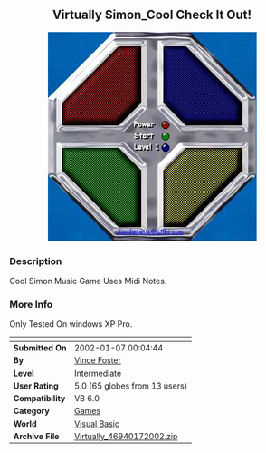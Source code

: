 ﻿<div align="center">

## Virtually Simon\_Cool Check It Out\!

<img src="PIC200217819526238.jpg">
</div>

### Description

Cool Simon Music Game Uses Midi Notes.
 
### More Info
 
Only Tested On windows XP Pro.


<span>             |<span>
---                |---
**Submitted On**   |2002-01-07 00:04:44
**By**             |[Vince Foster](https://github.com/Planet-Source-Code/PSCIndex/blob/master/ByAuthor/vince-foster.md)
**Level**          |Intermediate
**User Rating**    |5.0 (65 globes from 13 users)
**Compatibility**  |VB 6\.0
**Category**       |[Games](https://github.com/Planet-Source-Code/PSCIndex/blob/master/ByCategory/games__1-38.md)
**World**          |[Visual Basic](https://github.com/Planet-Source-Code/PSCIndex/blob/master/ByWorld/visual-basic.md)
**Archive File**   |[Virtually\_46940172002\.zip](https://github.com/Planet-Source-Code/vince-foster-virtually-simon-cool-check-it-out__1-30493/archive/master.zip)








